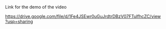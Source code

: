 Link for the demo of the video

https://drive.google.com/file/d/1Fe4JSEwr0uGuJrdtrDBzV07FTulfhcZC/view?usp=sharing
